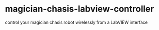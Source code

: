 magician-chasis-labview-controller
==================================

control your magician chasis robot wirelessly from a LabVIEW interface